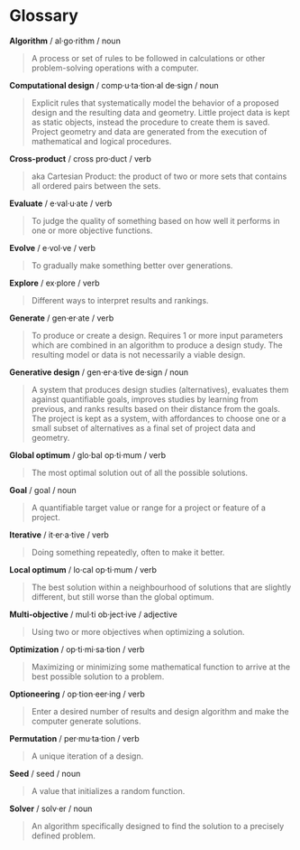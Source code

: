 # Glossary

**Algorithm** / al·go·rithm / noun

> A process or set of rules to be followed in calculations or other problem-solving operations with a computer.

**Computational design** / comp·u·ta·tion·al de·sign / noun

> Explicit rules that systematically model the behavior of a proposed design and the resulting data and geometry. Little project data is kept as static objects, instead the procedure to create them is saved. Project geometry and data are generated from the execution of mathematical and logical procedures.

**Cross-product** / cross pro·duct / verb

> aka Cartesian Product: the product of two or more sets that contains all ordered pairs between the sets.

**Evaluate** / e·val·u·ate / verb

> To judge the quality of something based on how well it performs in one or more objective functions.

**Evolve** / e·vol·ve / verb

> To gradually make something better over generations.

**Explore** / ex·plore / verb

> Different ways to interpret results and rankings.

**Generate** / gen·er·ate / verb

> To produce or create a design. Requires 1 or more input parameters which are combined in an algorithm to produce a design study. The resulting model or data is not necessarily a viable design.

**Generative design** / gen·er·a·tive de·sign / noun

> A system that produces design studies \(alternatives\), evaluates them against quantifiable goals, improves studies by learning from previous, and ranks results based on their distance from the goals. The project is kept as a system, with affordances to choose one or a small subset of alternatives as a final set of project data and geometry.

**Global optimum** / glo·bal op·ti·mum / verb

> The most optimal solution out of all the possible solutions.

**Goal** / goal / noun

> A quantifiable target value or range for a project or feature of a project.

**Iterative** / it·er·a·tive / verb

> Doing something repeatedly, often to make it better.

**Local optimum** / lo·cal op·ti·mum / verb

> The best solution within a neighbourhood of solutions that are slightly different, but still worse than the global optimum.

**Multi-objective** / mul·ti ob·ject·ive / adjective

> Using two or more objectives when optimizing a solution.

**Optimization** / op·ti·mi·sa·tion / verb

> Maximizing or minimizing some mathematical function to arrive at the best possible solution to a problem.

**Optioneering** / op·tion·eer·ing / verb

> Enter a desired number of results and design algorithm and make the computer generate solutions.

**Permutation** / per·mu·ta·tion / verb

> A unique iteration of a design.

**Seed** / seed / noun

> A value that initializes a random function.

**Solver** / solv·er / noun

> An algorithm specifically designed to find the solution to a precisely defined problem.
